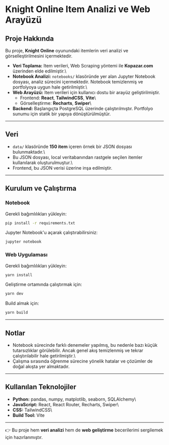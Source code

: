 # Knight Online Item Analizi ve Web Arayüzü

## Proje Hakkında

Bu proje, **Knight Online** oyunundaki itemlerin veri analizi ve
görselleştirilmesini içermektedir.

-   **Veri Toplama:** Item verileri, Web Scraping yöntemi ile
    **Kopazar.com** üzerinden elde edilmiştir.\
-   **Notebook Analizi:** `notebooks/` klasöründe yer alan Jupyter
    Notebook dosyası, analiz sürecini içermektedir. Notebook temizlenmiş
    ve portfolyoya uygun hale getirilmiştir.\
-   **Web Arayüzü:** Item verileri için kullanıcı dostu bir arayüz
    geliştirilmiştir.
    -   Frontend: **React**, **TailwindCSS**, **Vite**\
    -   Görselleştirme: **Recharts**, **Swiper**\
-   **Backend:** Başlangıçta PostgreSQL üzerinde çalıştırılmıştır.
    Portfolyo sunumu için statik bir yapıya dönüştürülmüştür.

------------------------------------------------------------------------

## Veri

-   `data/` klasöründe **150 item** içeren örnek bir JSON dosyası
    bulunmaktadır.\
-   Bu JSON dosyası, local veritabanından rastgele seçilen itemler
    kullanılarak oluşturulmuştur.\
-   Frontend, bu JSON verisi üzerine inşa edilmiştir.

------------------------------------------------------------------------

## Kurulum ve Çalıştırma

### Notebook

Gerekli bağımlılıkları yükleyin:

``` bash
pip install -r requirements.txt
```

Jupyter Notebook'u açarak çalıştırabilirsiniz:

``` bash
jupyter notebook
```

### Web Uygulaması

Gerekli bağımlılıkları yükleyin:

``` bash
yarn install
```

Geliştirme ortamında çalıştırmak için:

``` bash
yarn dev
```

Build almak için:

``` bash
yarn build
```

------------------------------------------------------------------------

## Notlar

-   Notebook sürecinde farklı denemeler yapılmış, bu nedenle bazı küçük
    tutarsızlıklar görülebilir. Ancak genel akış temizlenmiş ve tekrar
    çalıştırılabilir hale getirilmiştir.\
-   Çalışma sırasında öğrenme sürecine yönelik hatalar ve çözümler de
    doğal akışta yer almaktadır.

------------------------------------------------------------------------

## Kullanılan Teknolojiler

-   **Python:** pandas, numpy, matplotlib, seaborn, SQLAlchemy\
-   **JavaScript:** React, React Router, Recharts, Swiper\
-   **CSS:** TailwindCSS\
-   **Build Tool:** Vite

------------------------------------------------------------------------

👉 Bu proje hem **veri analizi** hem de **web geliştirme** becerilerimi
sergilemek için hazırlanmıştır.
